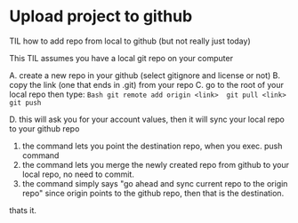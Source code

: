 # Upload project to github

TIL how to add repo from local to github (but not really just today)

This TIL assumes you have a local git repo on your computer

A. create a new repo in your github (select gitignore and license or not)
B. copy the link (one that ends in .git) from your repo
C. go to the root of your local repo
then type:
	```Bash
	git remote add origin <link> 
	git pull <link>
	git push
	```

D. this will ask you for your account values, then it will sync your local repo to your github repo

1. the command lets you point the destination repo, when you exec. push command
2. the command lets you merge the newly created repo from github to your local repo, no need to commit.
3. the command simply says "go ahead and sync current repo to the origin repo" since origin points to the github repo, then that is the destination.

thats it.




